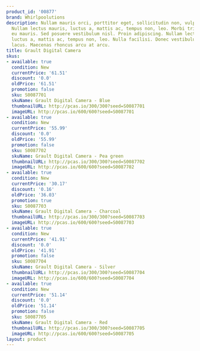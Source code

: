 ```yaml
---
product_id: '00877'
brand: Whirlpoolutions
description: Nullam mauris orci, porttitor eget, sollicitudin non, vulputate id, risus.
  Nullam lectus mauris, luctus a, mattis ac, tempus non, leo. Morbi tristique neque
  eu mauris. Sed posuere vestibulum nisl. Proin adipiscing. Nullam lectus mauris,
  luctus a, mattis ac, tempus non, leo. Nulla facilisi. Donec vestibulum tortor ac
  lacus. Maecenas rhoncus arcu at arcu.
title: Grault Digital Camera
skus:
- available: true
  condition: New
  currentPrice: '61.51'
  discount: '0.0'
  oldPrice: '61.51'
  promotion: false
  sku: S0087701
  skuName: Grault Digital Camera - Blue
  thumbnailURL: http://pcas.io/300/300?seed=S0087701
  imageURL: http://pcas.io/600/600?seed=S0087701
- available: true
  condition: New
  currentPrice: '55.99'
  discount: '0.0'
  oldPrice: '55.99'
  promotion: false
  sku: S0087702
  skuName: Grault Digital Camera - Pea green
  thumbnailURL: http://pcas.io/300/300?seed=S0087702
  imageURL: http://pcas.io/600/600?seed=S0087702
- available: true
  condition: New
  currentPrice: '30.17'
  discount: '0.16'
  oldPrice: '36.03'
  promotion: true
  sku: S0087703
  skuName: Grault Digital Camera - Charcoal
  thumbnailURL: http://pcas.io/300/300?seed=S0087703
  imageURL: http://pcas.io/600/600?seed=S0087703
- available: true
  condition: New
  currentPrice: '41.91'
  discount: '0.0'
  oldPrice: '41.91'
  promotion: false
  sku: S0087704
  skuName: Grault Digital Camera - Silver
  thumbnailURL: http://pcas.io/300/300?seed=S0087704
  imageURL: http://pcas.io/600/600?seed=S0087704
- available: true
  condition: New
  currentPrice: '51.14'
  discount: '0.0'
  oldPrice: '51.14'
  promotion: false
  sku: S0087705
  skuName: Grault Digital Camera - Red
  thumbnailURL: http://pcas.io/300/300?seed=S0087705
  imageURL: http://pcas.io/600/600?seed=S0087705
layout: product
---
```

